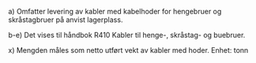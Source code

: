 a) Omfatter levering av kabler med kabelhoder for hengebruer og skråstagbruer på anvist lagerplass.

b-e) Det vises til håndbok R410 Kabler til henge-, skråstag- og buebruer.

x) Mengden måles som netto utført vekt av kabler med hoder. Enhet: tonn

